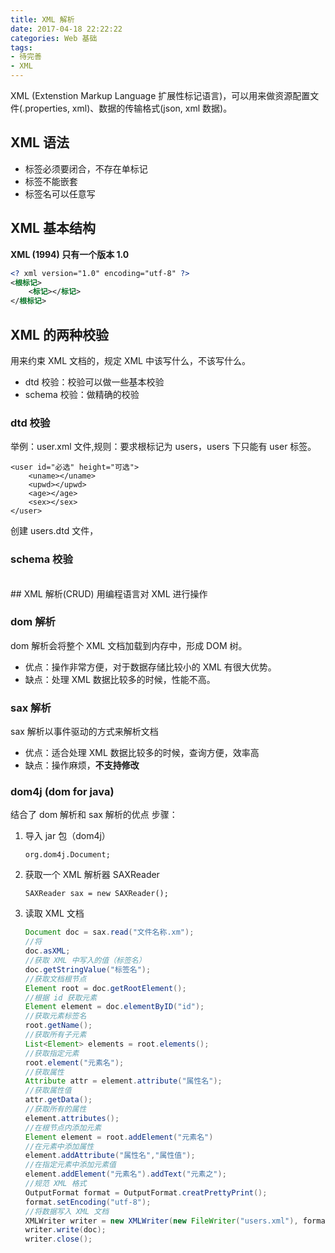 ```yaml
---
title: XML 解析
date: 2017-04-18 22:22:22
categories: Web 基础
tags: 
- 待完善
- XML
---
```


XML (Extenstion Markup Language 扩展性标记语言)，可以用来做资源配置文件(.properties, xml)、数据的传输格式(json, xml 数据)。

<!--more-->

## XML 语法

- 标签必须要闭合，不存在单标记
- 标签不能嵌套
- 标签名可以任意写

## XML 基本结构

**XML (1994) 只有一个版本 1.0**

```XML
<? xml version="1.0" encoding="utf-8" ?>
<根标记>
	<标记></标记>
</根标记>
```

## XML 的两种校验

用来约束 XML 文档的，规定 XML 中该写什么，不该写什么。
- dtd 校验：校验可以做一些基本校验
- schema 校验：做精确的校验

### dtd 校验

举例：user.xml 文件,规则：要求根标记为 users，users 下只能有 user 标签。
<users>
	
	<user id="必选" height="可选">
		<uname></uname>
		<upwd></upwd>
		<age></age>
		<sex></sex>
	</user>
</users>

创建 users.dtd 文件，

### schema 校验

<br/>
## XML 解析(CRUD)
用编程语言对 XML 进行操作

### dom 解析

dom 解析会将整个 XML 文档加载到内存中，形成 DOM 树。
- 优点：操作非常方便，对于数据存储比较小的 XML 有很大优势。
- 缺点：处理 XML 数据比较多的时候，性能不高。

### sax 解析

sax 解析以事件驱动的方式来解析文档
- 优点：适合处理 XML 数据比较多的时候，查询方便，效率高
- 缺点：操作麻烦，**不支持修改**

### dom4j (dom for java)

结合了 dom 解析和 sax 解析的优点
步骤：

1. 导入 jar 包（dom4j）

    ```
    org.dom4j.Document;
    ```
1. 获取一个 XML 解析器 SAXReader

    ```
    SAXReader sax = new SAXReader();
    ```
1. 读取 XML 文档

    ```Java
    Document doc = sax.read("文件名称.xm");
    //将 
    doc.asXML;
    //获取 XML 中写入的值（标签名）
    doc.getStringValue("标签名");
    //获取文档根节点
    Element root = doc.getRootElement();
    //根据 id 获取元素
    Element element = doc.elementByID("id");
    //获取元素标签名
    root.getName();
    //获取所有子元素
    List<Element> elements = root.elements();
    //获取指定元素
    root.element("元素名");
    //获取属性
    Attribute attr = element.attribute("属性名");
    //获取属性值
    attr.getData();
    //获取所有的属性
    element.attributes();
    //在根节点内添加元素
    Element element = root.addElement("元素名")
    //在元素中添加属性
    element.addAttribute("属性名","属性值");
    //在指定元素中添加元素值
    element.addElement("元素名").addText("元素之");
    //规范 XML 格式
    OutputFormat format = OutputFormat.creatPrettyPrint();
    format.setEncoding("utf-8");
    //将数据写入 XML 文档
    XMLWriter writer = new XMLWriter(new FileWriter("users.xml"), format);
    writer.write(doc);
    writer.close();
    ```